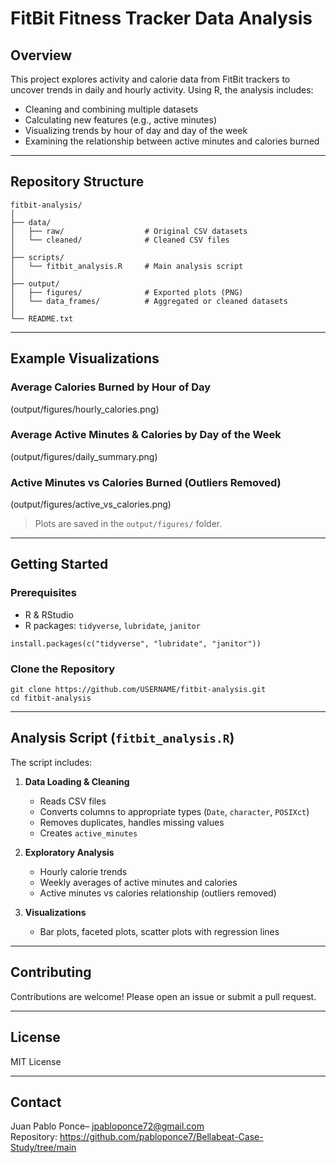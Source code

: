 # FitBit Fitness Tracker Data Analysis

## Overview
This project explores activity and calorie data from FitBit trackers to uncover trends in daily and hourly activity. Using R, the analysis includes:

- Cleaning and combining multiple datasets
- Calculating new features (e.g., active minutes)
- Visualizing trends by hour of day and day of the week
- Examining the relationship between active minutes and calories burned

---

## Repository Structure
```
fitbit-analysis/
│
├── data/
│   ├── raw/                  # Original CSV datasets
│   └── cleaned/              # Cleaned CSV files
│
├── scripts/
│   └── fitbit_analysis.R     # Main analysis script
│
├── output/
│   ├── figures/              # Exported plots (PNG)
│   └── data_frames/          # Aggregated or cleaned datasets
│
└── README.txt
```

---

## Example Visualizations

### Average Calories Burned by Hour of Day
(output/figures/hourly_calories.png)

### Average Active Minutes & Calories by Day of the Week
(output/figures/daily_summary.png)

### Active Minutes vs Calories Burned (Outliers Removed)
(output/figures/active_vs_calories.png)

> Plots are saved in the `output/figures/` folder.

---

## Getting Started

### Prerequisites
- R & RStudio
- R packages: `tidyverse`, `lubridate`, `janitor`
```
install.packages(c("tidyverse", "lubridate", "janitor"))
```

### Clone the Repository
```
git clone https://github.com/USERNAME/fitbit-analysis.git
cd fitbit-analysis
```

---

## Analysis Script (`fitbit_analysis.R`)
The script includes:

1. **Data Loading & Cleaning**
   - Reads CSV files
   - Converts columns to appropriate types (`Date`, `character`, `POSIXct`)
   - Removes duplicates, handles missing values
   - Creates `active_minutes`

2. **Exploratory Analysis**
   - Hourly calorie trends
   - Weekly averages of active minutes and calories
   - Active minutes vs calories relationship (outliers removed)

3. **Visualizations**
   - Bar plots, faceted plots, scatter plots with regression lines

---

## Contributing
Contributions are welcome! Please open an issue or submit a pull request.

---

## License
MIT License

---

## Contact
Juan Pablo Ponce– jpabloponce72@gmail.com  
Repository: https://github.com/pabloponce7/Bellabeat-Case-Study/tree/main

